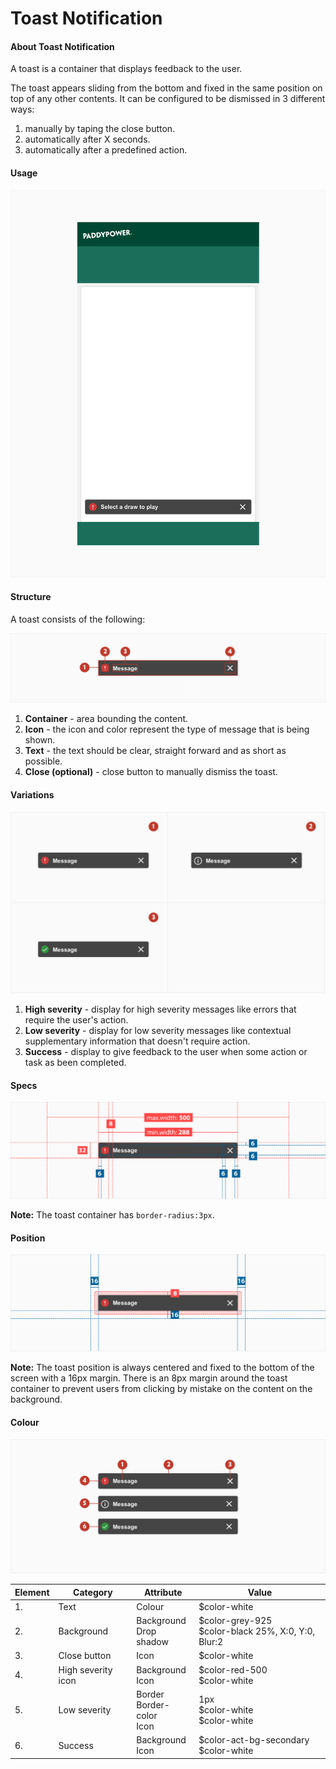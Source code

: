 # Toast Notification

#### About Toast Notification

A toast is a container that displays feedback to the user.

The toast appears sliding from the bottom and fixed in the same position on top of any other contents. It can be configured to be dismissed in 3 different ways:

1. manually by taping the close button.
2. automatically after X seconds.
3. automatically after a predefined action.

#### Usage

![primaryPallete](./media/toast-usage.png)

#### Structure

A toast consists of the following:

![primaryPallete](./media/toast-struture.png)

1. **Container** - area bounding the content.
2. **Icon** - the icon and color represent the type of message that is being shown.
3. **Text** - the text should be clear, straight forward and as short as possible.
4. **Close (optional)** - close button to manually dismiss the toast.

#### Variations

![primaryPallete](./media/toast-variation.png)

1. **High severity** - display for high severity messages like errors that require the user's action.
2. **Low severity** - display for low severity messages like contextual supplementary information that doesn't require action.
3. **Success** - display to give feedback to the user when some action or task as been completed.

#### Specs

![primaryPallete](./media/toast-specs.png)

**Note:** The toast container has `border-radius:3px`.

#### Position

![primaryPallete](./media/toast-specs2.png)

**Note:** The toast position is always centered and fixed to the bottom of the screen with a 16px margin. There is an 8px margin around the toast container to prevent users from clicking by mistake on the content on the background.

#### Colour

![primaryPallete](./media/toast-colors.png)

| Element | Category           | Attribute                          | Value                                                     |
| :------ | ------------------ | ---------------------------------- | --------------------------------------------------------- |
| 1.      | Text               | Colour                             | \$color-white                                             |
| 2.      | Background         | Background<br />Drop shadow        | \$color-grey-925<br />\$color-black 25%, X:0, Y:0, Blur:2 |
| 3.      | Close button       | Icon                               | \$color-white                                             |
| 4.      | High severity icon | Background<br />Icon               | $color-red-500<br />\$color-white                         |
| 5.      | Low severity       | Border<br />Border-color<br />Icon | 1px<br />\$color-white<br />\$color-white                 |
| 6.      | Success            | Background<br />Icon               | $color-act-bg-secondary<br />\$color-white                |
